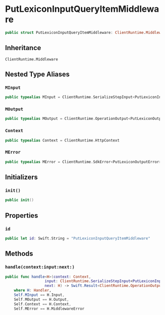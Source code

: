 # PutLexiconInputQueryItemMiddleware

``` swift
public struct PutLexiconInputQueryItemMiddleware: ClientRuntime.Middleware 
```

## Inheritance

`ClientRuntime.Middleware`

## Nested Type Aliases

### `MInput`

``` swift
public typealias MInput = ClientRuntime.SerializeStepInput<PutLexiconInput>
```

### `MOutput`

``` swift
public typealias MOutput = ClientRuntime.OperationOutput<PutLexiconOutputResponse>
```

### `Context`

``` swift
public typealias Context = ClientRuntime.HttpContext
```

### `MError`

``` swift
public typealias MError = ClientRuntime.SdkError<PutLexiconOutputError>
```

## Initializers

### `init()`

``` swift
public init() 
```

## Properties

### `id`

``` swift
public let id: Swift.String = "PutLexiconInputQueryItemMiddleware"
```

## Methods

### `handle(context:input:next:)`

``` swift
public func handle<H>(context: Context,
                  input: ClientRuntime.SerializeStepInput<PutLexiconInput>,
                  next: H) -> Swift.Result<ClientRuntime.OperationOutput<PutLexiconOutputResponse>, MError>
    where H: Handler,
    Self.MInput == H.Input,
    Self.MOutput == H.Output,
    Self.Context == H.Context,
    Self.MError == H.MiddlewareError
```
